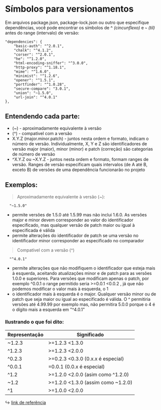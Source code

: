 # Símbolos para versionamentos

Em arquivos package.json, package-lock.json ou outro que especifique dependências, você pode encontrar os símbolos de **`^`** *(cincunflexo)* e **`~`** *(til)* antes do range (intervalo) de versão:
      
    "dependencies": {
        "basic-auth": "^2.0.1",
        "chalk": "^4.1.2",
        "corser": "^2.0.1",
        "he": "^1.2.0",
        "html-encoding-sniffer": "^3.0.0",
        "http-proxy": "^1.18.1",
        "mime": "^1.6.0",
        "minimist": "^1.2.6",
        "opener": "^1.5.1",
        "portfinder": "^1.0.28",
        "secure-compare": "3.0.1",
        "union": "~1.5.0",
        "url-join": "^4.0.1"
    },
      
## Entendendo cada parte:

- (~) - aproximadamente equivalente à versão
- (^) - compatível com a versão
- X.Y.Z (major.minor.patch) - juntos nesta ordem e formato, indicam o número de versão. Individualmente, X, Y e Z são identificadores de versão major (maior), minor (minor) e patch (correção) são categorias de número de versão
- ^X.Y.Z ou ~X.Y.Z - juntos nesta ordem e formato, formam ranges de versão. Ranges de versão especificam quais intervalos (de A até B, exceto B) de versões de uma dependência funcionarão no projeto

## Exemplos:

> Aproximadamente equivalente à versão (~): 

      "~1.5.0" 

- permite versões de 1.5.0 até 1.5.99 mas não inclui 1.6.0. As versões major e minor devem corresponder ao valor do identificador especificado, mas qualquer versão de patch maior ou igual à especificada é válida
- permite alterações do identificador de patch se uma versão no identificador minor corresponder ao especificado no comparador

> Compatível com a versão (^)

      "^4.0.1"

- permite alterações que não modifiquem o identificador que esteja mais à esquerda, aceitando atualizações minor e de patch para as versões 1.0.0 e superiores. Para versões que modificam apenas o patch, por exemplo ^0.0.1 o range permitido seria >=0.0.1 <0.0.2 , já que não podemos modificar o valor mais à esquerda, o 1
- o identificador mais à esquerda é o major. Qualquer versão minor ou de patch que seja maior ou igual ao especificado é válida. O ^ permitiria versões até 4.99.99 por exemplo mas, não permitira 5.0.0 porque o 4 é o dígito mais a esquerda em "^4.0.1"

### Ilustrando o que foi dito:

|Representação    | Significado     |
|---              |---              
|~1.2.3	      | >=1.2.3 <1.3.0	 
|^1.2.3	      | >=1.2.3 <2.0.0	 
|^0.2.3	      | >=0.2.3 <0.3.0	(0.x.x é especial)
|^0.0.1	      | =0.0.1	(0.0.x é especial)
|^1.2	            | >=1.2.0 <2.0.0	(asim como ^1.2.0)
|~1.2	            | >=1.2.0 <1.3.0	(assim como ~1.2.0)
|^1	            | >=1.0.0 <2.0.0	 

:arrow_right_hook: [link de referência](https://dev.to/jessilyneh/o-que-os-simbolos-e-representam-nas-dependencias-de-projetos-jm0)
